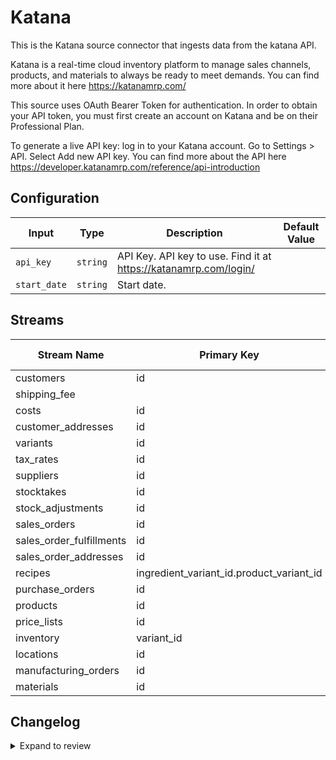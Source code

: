 # Katana
This is the Katana source connector that ingests data from the katana API.

Katana is a real-time cloud inventory platform to manage sales channels, products, and materials to always be ready to meet demands.  You can find more about it here https://katanamrp.com/

This source uses OAuth Bearer Token for authentication. In order to obtain your API token, you must first create an account on Katana and be on their Professional Plan. 

To generate a live API key: log in to your Katana account.  Go to Settings &gt; API. Select Add new API key. You can find more about the API here https://developer.katanamrp.com/reference/api-introduction

## Configuration

| Input | Type | Description | Default Value |
|-------|------|-------------|---------------|
| `api_key` | `string` | API Key. API key to use. Find it at https://katanamrp.com/login/ |  |
| `start_date` | `string` | Start date.  |  |

## Streams
| Stream Name | Primary Key | Pagination | Supports Full Sync | Supports Incremental |
|-------------|-------------|------------|---------------------|----------------------|
| customers | id | DefaultPaginator | ✅ |  ✅  |
| shipping_fee |  | DefaultPaginator | ✅ |  ❌  |
| costs | id | DefaultPaginator | ✅ |  ✅  |
| customer_addresses | id | DefaultPaginator | ✅ |  ✅  |
| variants | id | DefaultPaginator | ✅ |  ✅  |
| tax_rates | id | DefaultPaginator | ✅ |  ✅  |
| suppliers | id | DefaultPaginator | ✅ |  ✅  |
| stocktakes | id | DefaultPaginator | ✅ |  ✅  |
| stock_adjustments | id | DefaultPaginator | ✅ |  ✅  |
| sales_orders | id | DefaultPaginator | ✅ |  ✅  |
| sales_order_fulfillments | id | DefaultPaginator | ✅ |  ❌  |
| sales_order_addresses | id | DefaultPaginator | ✅ |  ✅  |
| recipes | ingredient_variant_id.product_variant_id | DefaultPaginator | ✅ |  ✅  |
| purchase_orders | id | DefaultPaginator | ✅ |  ✅  |
| products | id | DefaultPaginator | ✅ |  ✅  |
| price_lists | id | DefaultPaginator | ✅ |  ❌  |
| inventory | variant_id | DefaultPaginator | ✅ |  ❌  |
| locations | id | DefaultPaginator | ✅ |  ✅  |
| manufacturing_orders | id | DefaultPaginator | ✅ |  ✅  |
| materials | id | DefaultPaginator | ✅ |  ✅  |

## Changelog

<details>
  <summary>Expand to review</summary>

| Version          | Date              | Pull Request | Subject        |
|------------------|-------------------|--------------|----------------|
| 0.0.27 | 2025-06-28 | [62158](https://github.com/airbytehq/airbyte/pull/62158) | Update dependencies |
| 0.0.26 | 2025-06-21 | [61795](https://github.com/airbytehq/airbyte/pull/61795) | Update dependencies |
| 0.0.25 | 2025-06-14 | [61083](https://github.com/airbytehq/airbyte/pull/61083) | Update dependencies |
| 0.0.24 | 2025-05-24 | [60631](https://github.com/airbytehq/airbyte/pull/60631) | Update dependencies |
| 0.0.23 | 2025-05-10 | [59780](https://github.com/airbytehq/airbyte/pull/59780) | Update dependencies |
| 0.0.22 | 2025-05-03 | [59298](https://github.com/airbytehq/airbyte/pull/59298) | Update dependencies |
| 0.0.21 | 2025-04-26 | [58191](https://github.com/airbytehq/airbyte/pull/58191) | Update dependencies |
| 0.0.20 | 2025-04-12 | [57749](https://github.com/airbytehq/airbyte/pull/57749) | Update dependencies |
| 0.0.19 | 2025-04-05 | [57105](https://github.com/airbytehq/airbyte/pull/57105) | Update dependencies |
| 0.0.18 | 2025-03-29 | [56680](https://github.com/airbytehq/airbyte/pull/56680) | Update dependencies |
| 0.0.17 | 2025-03-22 | [56004](https://github.com/airbytehq/airbyte/pull/56004) | Update dependencies |
| 0.0.16 | 2025-03-08 | [55431](https://github.com/airbytehq/airbyte/pull/55431) | Update dependencies |
| 0.0.15 | 2025-03-01 | [54824](https://github.com/airbytehq/airbyte/pull/54824) | Update dependencies |
| 0.0.14 | 2025-02-22 | [54291](https://github.com/airbytehq/airbyte/pull/54291) | Update dependencies |
| 0.0.13 | 2025-02-15 | [53863](https://github.com/airbytehq/airbyte/pull/53863) | Update dependencies |
| 0.0.12 | 2025-02-08 | [53267](https://github.com/airbytehq/airbyte/pull/53267) | Update dependencies |
| 0.0.11 | 2025-02-01 | [52717](https://github.com/airbytehq/airbyte/pull/52717) | Update dependencies |
| 0.0.10 | 2025-01-25 | [52282](https://github.com/airbytehq/airbyte/pull/52282) | Update dependencies |
| 0.0.9 | 2025-01-18 | [51838](https://github.com/airbytehq/airbyte/pull/51838) | Update dependencies |
| 0.0.8 | 2025-01-11 | [51199](https://github.com/airbytehq/airbyte/pull/51199) | Update dependencies |
| 0.0.7 | 2024-12-28 | [50612](https://github.com/airbytehq/airbyte/pull/50612) | Update dependencies |
| 0.0.6 | 2024-12-21 | [50119](https://github.com/airbytehq/airbyte/pull/50119) | Update dependencies |
| 0.0.5 | 2024-12-14 | [49603](https://github.com/airbytehq/airbyte/pull/49603) | Update dependencies |
| 0.0.4 | 2024-12-12 | [49246](https://github.com/airbytehq/airbyte/pull/49246) | Update dependencies |
| 0.0.3 | 2024-12-11 | [48991](https://github.com/airbytehq/airbyte/pull/48991) | Starting with this version, the Docker image is now rootless. Please note that this and future versions will not be compatible with Airbyte versions earlier than 0.64 |
| 0.0.2 | 2024-10-28 | [47628](https://github.com/airbytehq/airbyte/pull/47628) | Update dependencies |
| 0.0.1 | 2024-10-12 | | Initial release by [@aazam-gh](https://github.com/aazam-gh) via Connector Builder |

</details>
